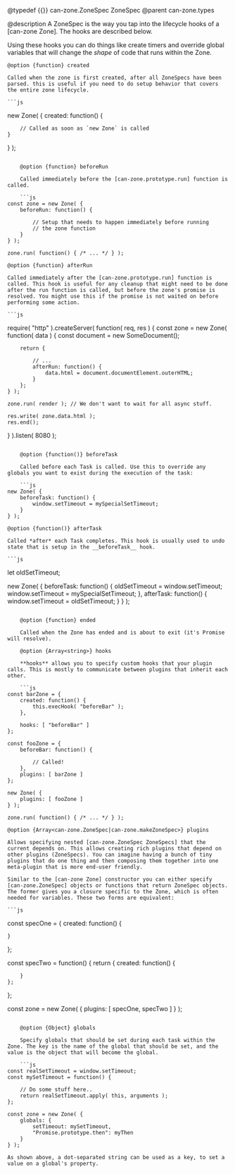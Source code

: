 @typedef {{}} can-zone.ZoneSpec ZoneSpec
@parent can-zone.types

@description
A ZoneSpec is the way you tap into the lifecycle hooks of a [can-zone Zone]. The hooks are described below.

Using these hooks you can do things like create timers and override global variables that will change the *shape* of code that runs within the Zone.

	@option {function} created

	Called when the zone is first created, after all ZoneSpecs have been parsed. this is useful if you need to do setup behavior that covers the entire zone lifecycle.

	```js
new Zone( {
	created: function() {

		// Called as soon as `new Zone` is called
	}
} );
```

	@option {function} beforeRun

	Called immediately before the [can-zone.prototype.run] function is called.

	```js
const zone = new Zone( {
	beforeRun: function() {

		// Setup that needs to happen immediately before running
		// the zone function
	}
} );

zone.run( function() { /* ... */ } );
```

	@option {function} afterRun

	Called immediately after the [can-zone.prototype.run] function is called. This hook is useful for any cleanup that might need to be done after the run function is called, but before the zone's promise is resolved. You might use this if the promise is not waited on before performing some action.

	```js
require( "http" ).createServer( function( req, res ) {
	const zone = new Zone( function( data ) {
		const document = new SomeDocument();

		return {

			// ...
			afterRun: function() {
				data.html = document.documentElement.outerHTML;
			}
		};
	} );

	zone.run( render ); // We don't want to wait for all async stuff.

	res.write( zone.data.html );
	res.end();
} ).listen( 8080 );
```

	@option {function()} beforeTask

	Called before each Task is called. Use this to override any globals you want to exist during the execution of the task:

	```js
new Zone( {
	beforeTask: function() {
		window.setTimeout = mySpecialSetTimeout;
	}
} );
```

	@option {function()} afterTask

	Called *after* each Task completes. This hook is usually used to undo state that is setup in the __beforeTask__ hook.

	```js
let oldSetTimeout;

new Zone( {
	beforeTask: function() {
		oldSetTimeout = window.setTimeout;
		window.setTimeout = mySpecialSetTimeout;
	},
	afterTask: function() {
		window.setTimeout = oldSetTimeout;
	}
} );
```

	@option {function} ended

	Called when the Zone has ended and is about to exit (it's Promise will resolve).

	@option {Array<string>} hooks

	**hooks** allows you to specify custom hooks that your plugin calls. This is mostly to communicate between plugins that inherit each other.

	```js
const barZone = {
	created: function() {
		this.execHook( "beforeBar" );
	},

	hooks: [ "beforeBar" ]
};

const fooZone = {
	beforeBar: function() {

		// Called!
	},
	plugins: [ barZone ]
};

new Zone( {
	plugins: [ fooZone ]
} );

zone.run( function() { /* ... */ } );
```

	@option {Array<can-zone.ZoneSpec|can-zone.makeZoneSpec>} plugins

	Allows specifying nested [can-zone.ZoneSpec ZoneSpecs] that the current depends on. This allows creating rich plugins that depend on other plugins (ZoneSpecs). You can imagine having a bunch of tiny plugins that do one thing and then composing them together into one meta-plugin that is more end-user friendly.

	Similar to the [can-zone Zone] constructor you can either specify [can-zone.ZoneSpec] objects or functions that return ZoneSpec objects. The former gives you a closure specific to the Zone, which is often needed for variables. These two forms are equivalent:

	```js
const specOne = {
	created: function() {

	}
};

const specTwo = function() {
	return {
		created: function() {

		}
	};
};

const zone = new Zone( {
	plugins: [ specOne, specTwo ]
} );
```

	@option {Object} globals

	Specify globals that should be set during each task within the Zone. The key is the name of the global that should be set, and the value is the object that will become the global.

	```js
const realSetTimeout = window.setTimeout;
const mySetTimeout = function() {

	// Do some stuff here..
	return realSetTimeout.apply( this, arguments );
};

const zone = new Zone( {
	globals: {
		setTimeout: mySetTimeout,
		"Promise.prototype.then": myThen
	}
} );
```

	As shown above, a dot-separated string can be used as a key, to set a value on a global's property.
